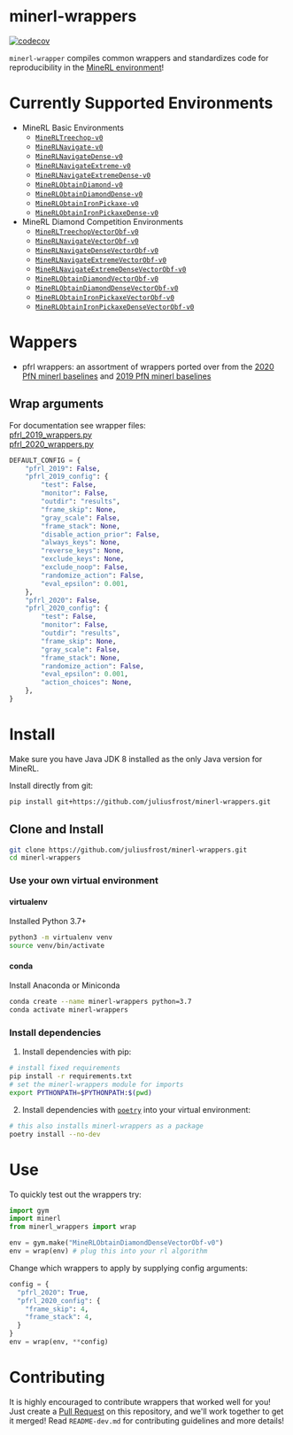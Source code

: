 # minerl-wrappers

[![codecov](https://codecov.io/gh/juliusfrost/minerl-wrappers/branch/dev/graph/badge.svg?token=e2upyvWceq)](https://codecov.io/gh/juliusfrost/minerl-wrappers)

`minerl-wrapper` compiles common wrappers and standardizes code for reproducibility in the [MineRL environment](https://minerl.readthedocs.io/en/latest/index.html)!

# Currently Supported Environments
- MineRL Basic Environments
  - [`MineRLTreechop-v0`](https://minerl.readthedocs.io/en/latest/environments/index.html#minerltreechop-v0)
  - [`MineRLNavigate-v0`](https://minerl.readthedocs.io/en/latest/environments/index.html#minerlnavigate-v0)
  - [`MineRLNavigateDense-v0`](https://minerl.readthedocs.io/en/latest/environments/index.html#minerlnavigatedense-v0)
  - [`MineRLNavigateExtreme-v0`](https://minerl.readthedocs.io/en/latest/environments/index.html#minerlnavigateextreme-v0)
  - [`MineRLNavigateExtremeDense-v0`](https://minerl.readthedocs.io/en/latest/environments/index.html#minerlnavigateextremedense-v0)
  - [`MineRLObtainDiamond-v0`](https://minerl.readthedocs.io/en/latest/environments/index.html#minerlobtaindiamond-v0)
  - [`MineRLObtainDiamondDense-v0`](https://minerl.readthedocs.io/en/latest/environments/index.html#minerlobtaindiamonddense-v0)
  - [`MineRLObtainIronPickaxe-v0`](https://minerl.readthedocs.io/en/latest/environments/index.html#minerlobtainironpickaxe-v0)
  - [`MineRLObtainIronPickaxeDense-v0`](https://minerl.readthedocs.io/en/latest/environments/index.html#minerlobtainironpickaxedense-v0)
- MineRL Diamond Competition Environments
  - [`MineRLTreechopVectorObf-v0`](https://minerl.readthedocs.io/en/latest/environments/index.html#minerltreechopvectorobf-v0)
  - [`MineRLNavigateVectorObf-v0`](https://minerl.readthedocs.io/en/latest/environments/index.html#minerlnavigatevectorobf-v0)
  - [`MineRLNavigateDenseVectorObf-v0`](https://minerl.readthedocs.io/en/latest/environments/index.html#minerlnavigatedensevectorobf-v0)
  - [`MineRLNavigateExtremeVectorObf-v0`](https://minerl.readthedocs.io/en/latest/environments/index.html#minerlnavigateextremevectorobf-v0)
  - [`MineRLNavigateExtremeDenseVectorObf-v0`](https://minerl.readthedocs.io/en/latest/environments/index.html#minerlnavigateextremedensevectorobf-v0)
  - [`MineRLObtainDiamondVectorObf-v0`](https://minerl.readthedocs.io/en/latest/environments/index.html#minerlobtaindiamondvectorobf-v0)
  - [`MineRLObtainDiamondDenseVectorObf-v0`](https://minerl.readthedocs.io/en/latest/environments/index.html#minerlobtaindiamonddensevectorobf-v0)
  - [`MineRLObtainIronPickaxeVectorObf-v0`](https://minerl.readthedocs.io/en/latest/environments/index.html#minerlobtainironpickaxevectorobf-v0)
  - [`MineRLObtainIronPickaxeDenseVectorObf-v0`](https://minerl.readthedocs.io/en/latest/environments/index.html#minerlobtainironpickaxedensevectorobf-v0)

# Wappers
- pfrl wrappers: an assortment of wrappers ported over from the [2020 PfN minerl baselines](https://github.com/minerllabs/baselines/tree/master/2020)
and [2019 PfN minerl baselines](https://github.com/minerllabs/baselines/tree/master/2019)

## Wrap arguments
For documentation see wrapper files:  
[pfrl_2019_wrappers.py](https://github.com/juliusfrost/minerl-wrappers/blob/dev/minerl_wrappers/pfrl_2019_wrappers.py)  
[pfrl_2020_wrappers.py](https://github.com/juliusfrost/minerl-wrappers/blob/dev/minerl_wrappers/pfrl_2020_wrappers.py)

```python
DEFAULT_CONFIG = {
    "pfrl_2019": False,
    "pfrl_2019_config": {
        "test": False,
        "monitor": False,
        "outdir": "results",
        "frame_skip": None,
        "gray_scale": False,
        "frame_stack": None,
        "disable_action_prior": False,
        "always_keys": None,
        "reverse_keys": None,
        "exclude_keys": None,
        "exclude_noop": False,
        "randomize_action": False,
        "eval_epsilon": 0.001,
    },
    "pfrl_2020": False,
    "pfrl_2020_config": {
        "test": False,
        "monitor": False,
        "outdir": "results",
        "frame_skip": None,
        "gray_scale": False,
        "frame_stack": None,
        "randomize_action": False,
        "eval_epsilon": 0.001,
        "action_choices": None,
    },
}
```

# Install

Make sure you have Java JDK 8 installed as the only Java version for MineRL.

Install directly from git:
```bash
pip install git+https://github.com/juliusfrost/minerl-wrappers.git
```

## Clone and Install
```bash
git clone https://github.com/juliusfrost/minerl-wrappers.git
cd minerl-wrappers
```

### Use your own virtual environment

#### virtualenv
Installed Python 3.7+
```bash
python3 -m virtualenv venv
source venv/bin/activate
```

#### conda
Install Anaconda or Miniconda
```bash
conda create --name minerl-wrappers python=3.7
conda activate minerl-wrappers
```

### Install dependencies
1. Install dependencies with pip:
  ```bash
  # install fixed requirements
  pip install -r requirements.txt
  # set the minerl-wrappers module for imports
  export PYTHONPATH=$PYTHONPATH:$(pwd)
  ```
2. Install dependencies with [`poetry`](https://python-poetry.org/docs/#installation) into your virtual environment:
  ```bash
  # this also installs minerl-wrappers as a package
  poetry install --no-dev
  ```

# Use

To quickly test out the wrappers try:
```python
import gym
import minerl
from minerl_wrappers import wrap

env = gym.make("MineRLObtainDiamondDenseVectorObf-v0")
env = wrap(env) # plug this into your rl algorithm
```

Change which wrappers to apply by supplying config arguments:
```python
config = {
  "pfrl_2020": True,
  "pfrl_2020_config": {
    "frame_skip": 4,
    "frame_stack": 4,
  }
}
env = wrap(env, **config)
```

# Contributing
It is highly encouraged to contribute wrappers that worked well for you!
Just create a [Pull Request](https://github.com/juliusfrost/minerl-wrappers/pulls) on this repository, 
and we'll work together to get it merged!
Read `README-dev.md` for contributing guidelines and more details!
